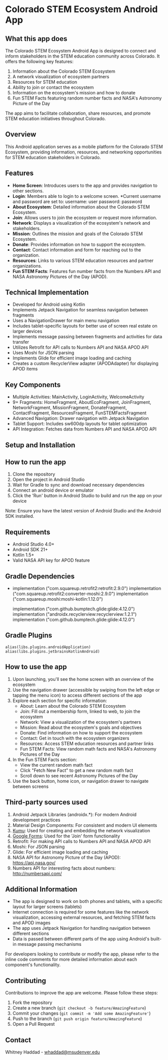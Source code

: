 # Colorado STEM Ecosystem Android App

## What this app does

The Colorado STEM Ecosystem Android App is designed to connect and inform stakeholders in the STEM education community across Colorado. It offers the following key features:

1. Information about the Colorado STEM Ecosystem
2. A network visualization of ecosystem partners
3. Resources for STEM education
4. Ability to join or contact the ecosystem
5. Information on the ecosystem's mission and how to donate
6. Fun STEM Facts featuring random number facts and NASA's Astronomy Picture of the Day

The app aims to facilitate collaboration, share resources, and promote STEM education initiatives throughout Colorado.

## Overview

This Android application serves as a mobile platform for the Colorado STEM Ecosystem, providing information, resources, and networking opportunities for STEM education stakeholders in Colorado.

## Features

- **Home Screen**: Introduces users to the app and provides navigation to other sections.
- **Login**: Members able to login to a welcome screen. 
            *Current username and password are set to: 
            username: user
            password: password
- **About Ecosystem**: Detailed information about the Colorado STEM Ecosystem.
- **Join**: Allows users to join the ecosystem or request more information.
- **Network**: Displays a visualization of the ecosystem's network and stakeholders.
- **Mission**: Outlines the mission and goals of the Colorado STEM Ecosystem.
- **Donate**: Provides information on how to support the ecosystem.
- **Contact**: Contact information and form for reaching out to the organization.
- **Resources**: Links to various STEM education resources and partner organizations.
- **Fun STEM Facts**: Features fun number facts from the Numbers API and NASA Astronomy Pictures of the Day (APOD).

## Technical Implementation

- Developed for Android using Kotlin
- Implements Jetpack Navigation for seamless navigation between fragments
- Uses a NavigationDrawer for main menu navigation
- Includes tablet-specific layouts for better use of screen real estate on larger devices
- Implements message passing between fragments and activities for data transfer
- Utilizes Retrofit for API calls to Numbers API and NASA APOD API
- Uses Moshi for JSON parsing
- Implements Glide for efficient image loading and caching
- Creates a custom RecyclerView adapter (APODAdapter) for displaying APOD items

## Key Components

- Multiple Activities: MainActivity, LoginActivity, WelcomeActivity
- 9+ Fragments: HomeFragment, AboutEcoFragment, JoinFragment, NetworkFragment, MissionFragment, DonateFragment, ContactFragment, ResourcesFragment, FunSTEMFactsFragment
- Advanced Navigation: Drawer navigation with Jetpack Navigation
- Tablet Support: Includes sw600dp layouts for tablet optimization
- API Integration: Fetches data from Numbers API and NASA APOD API

## Setup and Installation
## How to run the app

1. Clone the repository
2. Open the project in Android Studio
3. Wait for Gradle to sync and download necessary dependencies
4. Connect an android device or emulator
5. Click the 'Run' button in Android Studio to build and run the app on your device

Note: Ensure you have the latest version of Android Studio and the Android SDK installed.

## Requirements

- Android Studio 4.0+
- Android SDK 21+
- Kotlin 1.5+
- Valid NASA API key for APOD feature

## Gradle Dependencies
-   implementation ("com.squareup.retrofit2:retrofit:2.9.0") 
    implementation ("com.squareup.retrofit2:converter-moshi:2.9.0")
    implementation ("com.squareup.moshi:moshi-kotlin:1.12.0")

    implementation ("com.github.bumptech.glide:glide:4.12.0")
    implementation ("androidx.recyclerview:recyclerview:1.2.1")
    implementation ("com.github.bumptech.glide:glide:4.12.0")
    
  ## Gradle Plugins  
    alias(libs.plugins.androidApplication)
    alias(libs.plugins.jetbrainsKotlinAndroid)


## How to use the app

1. Upon launching, you'll see the home screen with an overview of the ecosystem
2. Use the navigation drawer (accessible by swiping from the left edge or tapping the menu icon) to access different sections of the app
3. Explore each section for specific information:
   - About: Learn about the Colorado STEM Ecosystem
   - Join: Fill out a membership form, linked to web, to join the ecosystem
   - Network: View a visualization of the ecosystem's partners
   - Mission: Read about the ecosystem's goals and objectives
   - Donate: Find information on how to support the ecosystem
   - Contact: Get in touch with the ecosystem organizers
   - Resources: Access STEM education resources and partner links
   - Fun STEM Facts: View random math facts and NASA's Astronomy Pictures of the Day
4. In the Fun STEM Facts section:
   - View the current random math fact
   - Click "Fetch New Fact" to get a new random math fact
   - Scroll down to see recent Astronomy Pictures of the Day
5. Use the back button, home icon, or navigation drawer to navigate between screens

## Third-party sources used

1. Android Jetpack Libraries (androidx.*): For modern Android development practices
2. Material Design Components: For consistent and modern UI elements
3. [Kumu](https://kumu.io/): Used for creating and embedding the network visualization
4. [Google Forms](https://www.google.com/forms/about/): Used for the 'Join' form functionality
5. Retrofit: For making API calls to Numbers API and NASA APOD API
6. Moshi: For JSON parsing
7. Glide: For efficient image loading and caching
8. NASA API for Astronomy Picture of the Day (APOD): https://api.nasa.gov/
9. Numbers API for interesting facts about numbers: http://numbersapi.com/

## Additional Information

- The app is designed to work on both phones and tablets, with a specific layout for larger screens (tablets)
- Internet connection is required for some features like the network visualization, accessing external resources, and fetching STEM facts and APOD images
- The app uses Jetpack Navigation for handling navigation between different sections
- Data is passed between different parts of the app using Android's built-in message passing mechanisms

For developers looking to contribute or modify the app, please refer to the inline code comments for more detailed information about each component's functionality.

## Contributing

Contributions to improve the app are welcome. Please follow these steps:

1. Fork the repository
2. Create a new branch (`git checkout -b feature/AmazingFeature`)
3. Commit your changes (`git commit -m 'Add some AmazingFeature'`)
4. Push to the branch (`git push origin feature/AmazingFeature`)
5. Open a Pull Request

## Contact

Whitney Haddad - whaddad@msudenver.edu
